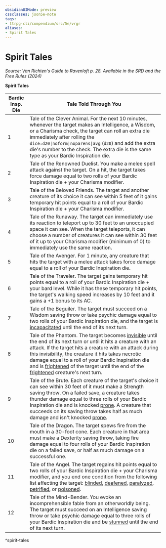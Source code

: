 ```yaml
---
obsidianUIMode: preview
cssclasses: json5e-note
tags:
- ttrpg-cli/compendium/src/5e/vrgr
aliases:
- Spirit Tales
---
```

# Spirit Tales
*Source: Van Richten's Guide to Ravenloft p. 28. Available in the <span title='Systems Reference Document (5.2)'>SRD</span> and the Free Rules (2024)* 

**Spirit Tales**

| Bardic Insp. Die | Tale Told Through You |
|------------------|-----------------------|
| 1 | Tale of the Clever Animal. For the next 10 minutes, whenever the target makes an Intelligence, a Wisdom, or a Charisma check, the target can roll an extra die immediately after rolling the `dice:d20\|noform\|noparens\|avg` (`d20`) and add the extra die's number to the check. The extra die is the same type as your Bardic Inspiration die. |
| 2 | Tale of the Renowned Duelist. You make a melee spell attack against the target. On a hit, the target takes force damage equal to two rolls of your Bardic Inspiration die + your Charisma modifier. |
| 3 | Tale of the Beloved Friends. The target and another creature of its choice it can see within 5 feet of it gains temporary hit points equal to a roll of your Bardic Inspiration die + your Charisma modifier. |
| 4 | Tale of the Runaway. The target can immediately use its reaction to teleport up to 30 feet to an unoccupied space it can see. When the target teleports, it can choose a number of creatures it can see within 30 feet of it up to your Charisma modifier (minimum of 0) to immediately use the same reaction. |
| 5 | Tale of the Avenger. For 1 minute, any creature that hits the target with a melee attack takes force damage equal to a roll of your Bardic Inspiration die. |
| 6 | Tale of the Traveler. The target gains temporary hit points equal to a roll of your Bardic Inspiration die + your bard level. While it has these temporary hit points, the target's walking speed increases by 10 feet and it gains a +1 bonus to its AC. |
| 7 | Tale of the Beguiler. The target must succeed on a Wisdom saving throw or take psychic damage equal to two rolls of your Bardic Inspiration die, and the target is [incapacitated](/3-Mechanics/CLI/Rules/conditions.md#Incapacitated) until the end of its next turn. |
| 8 | Tale of the Phantom. The target becomes [invisible](/3-Mechanics/CLI/Rules/conditions.md#Invisible) until the end of its next turn or until it hits a creature with an attack. If the target hits a creature with an attack during this invisibility, the creature it hits takes necrotic damage equal to a roll of your Bardic Inspiration die and is [frightened](/3-Mechanics/CLI/Rules/conditions.md#Frightened) of the target until the end of the [frightened](/3-Mechanics/CLI/Rules/conditions.md#Frightened) creature's next turn. |
| 9 | Tale of the Brute. Each creature of the target's choice it can see within 30 feet of it must make a Strength saving throw. On a failed save, a creature takes thunder damage equal to three rolls of your Bardic Inspiration die and is knocked [prone](/3-Mechanics/CLI/Rules/conditions.md#Prone). A creature that succeeds on its saving throw takes half as much damage and isn't knocked [prone](/3-Mechanics/CLI/Rules/conditions.md#Prone). |
| 10 | Tale of the Dragon. The target spews fire from the mouth in a 30-foot cone. Each creature in that area must make a Dexterity saving throw, taking fire damage equal to four rolls of your Bardic Inspiration die on a failed save, or half as much damage on a successful one. |
| 11 | Tale of the Angel. The target regains hit points equal to two rolls of your Bardic Inspiration die + your Charisma modifier, and you end one condition from the following list affecting the target: [blinded](/3-Mechanics/CLI/Rules/conditions.md#Blinded), [deafened](/3-Mechanics/CLI/Rules/conditions.md#Deafened), [paralyzed](/3-Mechanics/CLI/Rules/conditions.md#Paralyzed), [petrified](/3-Mechanics/CLI/Rules/conditions.md#Petrified), or [poisoned](/3-Mechanics/CLI/Rules/conditions.md#Poisoned). |
| 12 | Tale of the Mind-Bender. You evoke an incomprehensible fable from an otherworldly being. The target must succeed on an Intelligence saving throw or take psychic damage equal to three rolls of your Bardic Inspiration die and be [stunned](/3-Mechanics/CLI/Rules/conditions.md#Stunned) until the end of its next turn. |
^spirit-tales